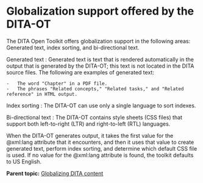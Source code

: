 # Globalization support offered by the DITA-OT

The DITA Open Toolkit offers globalization support in the following areas: Generated text, index sorting, and bi-directional text.

 Generated text
 :   Generated text is text that is rendered automatically in the output that is generated by the DITA-OT; this text is not located in the DITA source files. The following are examples of generated text:

    -   The word "Chapter" in a PDF file.
    -   The phrases "Related concepts," "Related tasks," and "Related reference" in HTML output.

  Index sorting
 :   The DITA-OT can use only a single language to sort indexes.

  Bi-directional text
 :   The DITA-OT contains style sheets \(CSS files\) that support both left-to-right \(LTR\) and right-to-left \(RTL\) languages.

 When the DITA-OT generates output, it takes the first value for the @xml:lang attribute that it encounters, and then it uses that value to create generated text, perform index sorting, and determine which default CSS file is used. If no value for the @xml:lang attribute is found, the toolkit defaults to US English.

**Parent topic:** [Globalizing DITA content](../user-guide/DITA-globalization.md)

